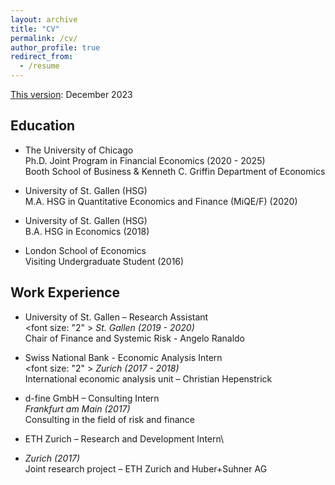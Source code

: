 ```yaml
---
layout: archive
title: "CV"
permalink: /cv/
author_profile: true
redirect_from:
  - /resume
---
```


[This version](../files/CavaleriFilippo_CV.pdf): December 2023 
<!---  Coming soon. --->

## Education
* The University of Chicago\
  Ph.D. Joint Program in Financial Economics  (2020 - 2025)\
  Booth School of Business & Kenneth C. Griffin Department of Economics

* University of St. Gallen (HSG) \
  M.A. HSG in Quantitative Economics and Finance (MiQE/F) (2020)

* University of St. Gallen (HSG) \
  B.A. HSG in Economics (2018)

* London School of Economics\
  Visiting Undergraduate Student (2016)

## Work Experience
* University of St. Gallen – Research Assistant\
<font size: "2" > _St. Gallen (2019 - 2020)_ </font>\
  Chair of Finance and Systemic Risk - Angelo Ranaldo

* Swiss National Bank - Economic Analysis Intern\
 <font size: "2" >  _Zurich (2017 - 2018)_  </font>\
  International economic analysis unit – Christian Hepenstrick

* d-fine GmbH – Consulting Intern\
  _Frankfurt am Main (2017)_\
  Consulting in the field of risk and finance

* ETH Zurich – Research and Development Intern\
*  _Zurich (2017)_\
  Joint research project – ETH Zurich and Huber+Suhner AG


